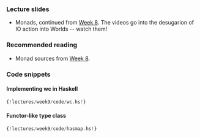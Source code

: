 ### Lecture slides

* Monads, continued from [Week 8](../week8). The videos go into the desugarion
  of IO action into Worlds -- watch them!

### Recommended reading

* Monad sources from [Week 8](../week8).

### Code snippets

#### Implementing wc in Haskell

```haskell
{!lectures/week9/code/wc.hs!}
```

#### Functor-like type class

```haskell
{!lectures/week9/code/hasmap.hs!}
```
